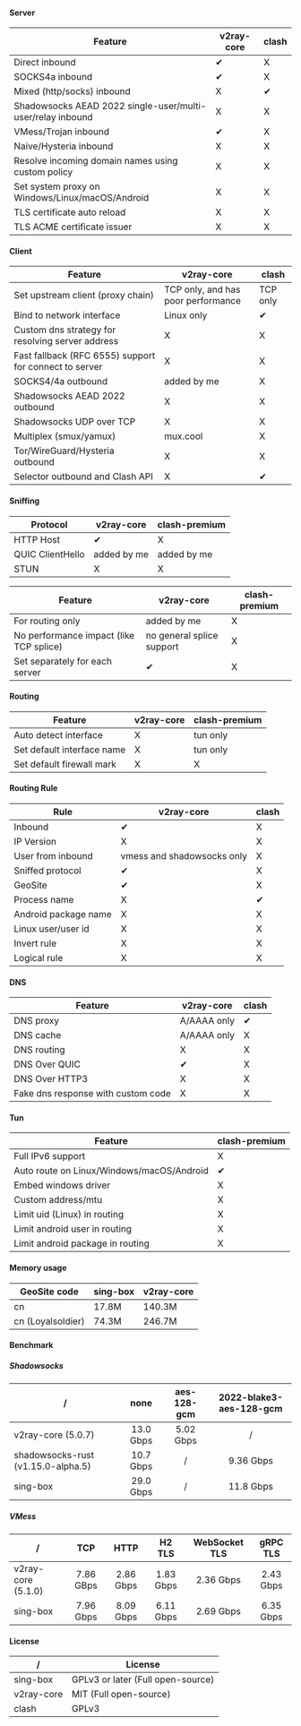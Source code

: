 #### Server

| Feature                                                    | v2ray-core | clash |
|------------------------------------------------------------|------------|-------|
| Direct inbound                                             | ✔          | X     |
| SOCKS4a inbound                                            | ✔          | X     |
| Mixed (http/socks) inbound                                 | X          | ✔     |
| Shadowsocks AEAD 2022 single-user/multi-user/relay inbound | X          | X     |
| VMess/Trojan inbound                                       | ✔          | X     |
| Naive/Hysteria inbound                                     | X          | X     |
| Resolve incoming domain names using custom policy          | X          | X     |
| Set system proxy on Windows/Linux/macOS/Android            | X          | X     |
| TLS certificate auto reload                                | X          | X     |
| TLS ACME certificate issuer                                | X          | X     |

#### Client

| Feature                                                | v2ray-core                         | clash    |
|--------------------------------------------------------|------------------------------------|----------|
| Set upstream client (proxy chain)                      | TCP only, and has poor performance | TCP only |
| Bind to network interface                              | Linux only                         | ✔        |
| Custom dns strategy for resolving server address       | X                                  | X        |
| Fast fallback (RFC 6555) support for connect to server | X                                  | X        |
| SOCKS4/4a outbound                                     | added by me                        | X        |
| Shadowsocks AEAD 2022 outbound                         | X                                  | X        |
| Shadowsocks UDP over TCP                               | X                                  | X        |
| Multiplex (smux/yamux)                                 | mux.cool                           | X        |
| Tor/WireGuard/Hysteria outbound                        | X                                  | X        |
| Selector outbound and Clash API                        | X                                  | ✔        |

#### Sniffing

| Protocol         | v2ray-core  | clash-premium |
|------------------|-------------|---------------|
| HTTP Host        | ✔           | X             |
| QUIC ClientHello | added by me | added by me   |
| STUN             | X           | X             |

| Feature                                 | v2ray-core                | clash-premium |
|-----------------------------------------|---------------------------|---------------|
| For routing only                        | added by me               | X             |
| No performance impact (like TCP splice) | no general splice support | X             |
| Set separately for each server          | ✔                         | X             |

#### Routing

| Feature                    | v2ray-core | clash-premium |
|----------------------------|------------|---------------|
| Auto detect interface      | X          | tun only      |
| Set default interface name | X          | tun only      |
| Set default firewall mark  | X          | X             |

#### Routing Rule

| Rule                 | v2ray-core                 | clash |
|----------------------|----------------------------|-------|
| Inbound              | ✔                          | X     |
| IP Version           | X                          | X     |
| User from inbound    | vmess and shadowsocks only | X     |
| Sniffed protocol     | ✔                          | X     |
| GeoSite              | ✔                          | X     |
| Process name         | X                          | ✔     |
| Android package name | X                          | X     |
| Linux user/user id   | X                          | X     |
| Invert rule          | X                          | X     |
| Logical rule         | X                          | X     |

#### DNS

| Feature                            | v2ray-core  | clash |
|------------------------------------|-------------|-------|
| DNS proxy                          | A/AAAA only | ✔     |
| DNS cache                          | A/AAAA only | X     |
| DNS routing                        | X           | X     |
| DNS Over QUIC                      | ✔           | X     |
| DNS Over HTTP3                     | X           | X     |
| Fake dns response with custom code | X           | X     |

#### Tun

| Feature                                   | clash-premium |
|-------------------------------------------|---------------|
| Full IPv6 support                         | X             |
| Auto route on Linux/Windows/macOS/Android | ✔             |
| Embed windows driver                      | X             |
| Custom address/mtu                        | X             |
| Limit uid (Linux) in routing              | X             |
| Limit android user in routing             | X             |
| Limit android package in routing          | X             |

#### Memory usage

| GeoSite code      | sing-box | v2ray-core |
|-------------------|----------|------------|
| cn                | 17.8M    | 140.3M     |
| cn (Loyalsoldier) | 74.3M    | 246.7M     |

#### Benchmark

##### Shadowsocks

| /                                  |   none    | aes-128-gcm | 2022-blake3-aes-128-gcm |
|------------------------------------|:---------:|:-----------:|:-----------------------:|
| v2ray-core (5.0.7)                 | 13.0 Gbps |  5.02 Gbps  |            /            |
| shadowsocks-rust (v1.15.0-alpha.5) | 10.7 Gbps |      /      |        9.36 Gbps        |
| sing-box                           | 29.0 Gbps |      /      |        11.8 Gbps        |

##### VMess

| /                  |    TCP    |   HTTP    |  H2 TLS   | WebSocket TLS | gRPC TLS  |
|--------------------|:---------:|:---------:|:---------:|:-------------:|:---------:|
| v2ray-core (5.1.0) | 7.86 GBps | 2.86 Gbps | 1.83 Gbps |   2.36 Gbps   | 2.43 Gbps |
| sing-box           | 7.96 Gbps | 8.09 Gbps | 6.11 Gbps |   2.69 Gbps   | 6.35 Gbps |

#### License

| /          | License                           |
|------------|-----------------------------------|
| sing-box   | GPLv3 or later (Full open-source) |
| v2ray-core | MIT (Full open-source)            |
| clash      | GPLv3                             |